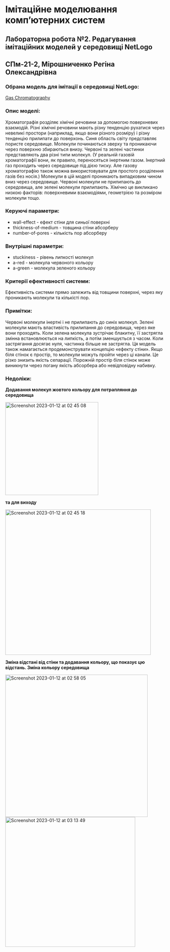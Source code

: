 # Імітаційне моделювання компʼютерних систем
## Лабораторна робота №2. Редагування імітаційних моделей у середовищі NetLogo
## СПм-21-2, Мірошниченко Регіна Олександрівна
### Обрана модель для імітації в середовищі NetLogo:
[Gas Chromatography](http://www.netlogoweb.org/launch#http://www.netlogoweb.org/assets/modelslib/Sample%20Models/Chemistry%20&%20Physics/Gas%20Chromatography.nlogo)
<br>
### Oпис моделі:

Хроматографія розділяє хімічні речовини за допомогою поверхневих взаємодій. Різні хімічні речовини мають різну тенденцію рухатися через невеликі простори (наприклад, якщо вони різного розміру) і різну тенденцію прилипати до поверхонь. Синя область світу представляє пористе середовище. Молекули починаються зверху та проникаючи через поверхню збираються внизу. Червоні та зелені частинки представляють два різні типи молекул. (У реальній газовій хроматографії вони, як правило, переносяться інертним газом. Інертний газ проходить через середовище під дією тиску. Але газову хроматографію також можна використовувати для простого розділення газів без носія.) Молекули в цій моделі проникають випадковим чином вниз через середовище. Червоні молекули не прилипають до середовища, але зелені молекули прилипають. Хімічно це викликано низкою факторів: поверхневими взаємодіями, геометрією та розміром молекули тощо.

### Керуючі параметри:
- wall-effect - ефект стіни для синьої поверхні
- thickness-of-medium - товщина стіни абсорберу
- number-of-pores - кількість пор абсорберу

### Внутрішні параметри:
- stuckiness - рівень липкості молекул
- a-red - молекулa червоного кольору
- a-green - молекулa зеленого кольору

### Критерії ефективності системи:

Ефективність системи прямо залежить від товщини поверхні, через яку проникають молекули та кількісті пор. 

### Примітки:

Червоні молекули інертні і не прилипають до синіх молекул. Зелені молекули мають властивість прилипання до середовища, через яке вони проходять. Коли зелена молекула зустрічає блакитну, її застрягла змінна встановлюється на липкість, а потім зменшується з часом. Коли застрягання досягає нуля, частинка більше не застрягла.
Ця модель також намагається продемонструвати концепцію «ефекту стіни». Якщо біля стінок є простір, то молекули можуть пройти через ці канали. Це різко знизить якість сепарації. Порожній простір біля стінок може виникнути через погану якість абсорбера або невідповідну набивку.

### Недоліки:


**Додавання молекул жовтого кольору для потрапляння до середовища**

<img width="292" alt="Screenshot 2023-01-12 at 02 45 08" src="https://user-images.githubusercontent.com/58134499/211942011-39f0d880-2c56-4fa0-80cb-29ba396061ea.png">

**та для виходу**

<img width="457" alt="Screenshot 2023-01-12 at 02 45 18" src="https://user-images.githubusercontent.com/58134499/211941986-a59da83d-9f15-4005-a997-22c28c7c5bf4.png">

**Зміна відстані від стіни та додавання кольору, що показує цю відстань. Зміна кольору середовища**

<img width="447" alt="Screenshot 2023-01-12 at 02 58 05" src="https://user-images.githubusercontent.com/58134499/211943590-872d1701-6215-42c2-b1bf-8c9a092ff451.png">

<img width="408" alt="Screenshot 2023-01-12 at 03 13 49" src="https://user-images.githubusercontent.com/58134499/211945463-1637690a-33fa-4e2e-abcc-6d1e770de84a.png">


